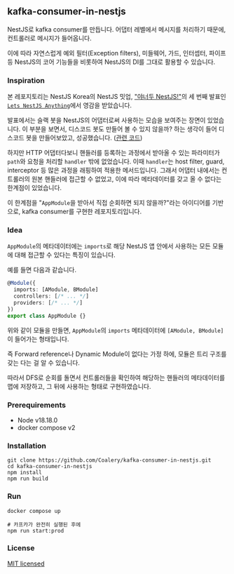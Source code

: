 ## kafka-consumer-in-nestjs

NestJS로 kafka consumer를 만듭니다. 어댑터 레벨에서 메시지를 처리하기 때문에, 컨트롤러로 메시지가 들어옵니다.

이에 따라 자연스럽게 예외 필터(Exception filters), 미들웨어, 가드, 인터셉터, 파이프 등 NestJS의 코어 기능들을 비롯하여 NestJS의 DI를 그대로 활용할 수 있습니다.

### Inspiration

본 레포지토리는 NestJS Korea의 NestJS 밋업, ["야너두 NestJS!"](https://nestjs-korea.notion.site/3rd-NestJS-wrap-up-1bd4e5cf44f94797a0645316ac431f3b)의 세 번째 발표인 [`Lets NestJS Anything`](https://youtu.be/IsX1vgWYVpE?t=4183)에서 영감을 받았습니다.

발표에서는 슬랙 봇을 NestJS의 어댑터로써 사용하는 모습을 보여주는 장면이 있었습니다. 이 부분을 보면서, 디스코드 봇도 만들어 볼 수 있지 않을까? 하는 생각이 들어 디스코드 봇을 만들어보았고, 성공했습니다. ([관련 코드](https://github.com/Coalery/discord-bot-with-nestjs))

하지만 HTTP 어댑터다보니 핸들러를 등록하는 과정에서 받아올 수 있는 파라미터가 `path`와 요청을 처리할 `handler` 밖에 없었습니다. 이때 `handler`는 host filter, guard, interceptor 등 많은 과정을 래핑하여 적용한 메서드입니다. 그래서 어댑터 내에서는 컨트롤러의 원본 핸들러에 접근할 수 없었고, 이에 따라 메타데이터를 갖고 올 수 없다는 한계점이 있었습니다.

이 한계점을 "`AppModule`을 받아서 직접 순회하면 되지 않을까?"라는 아이디어를 기반으로, kafka consumer를 구현한 레포지토리입니다.

### Idea

`AppModule`의 메타데이터에는 `imports`로 해당 NestJS 앱 안에서 사용하는 모든 모듈에 대해 접근할 수 있다는 특징이 있습니다.

예를 들면 다음과 같습니다.

```typescript
@Module({
  imports: [AModule, BModule]
  controllers: [/* ... */]
  providers: [/* ... */]
})
export class AppModule {}
```

위와 같이 모듈을 만들면, `AppModule`의 `imports` 메타데이터에 `[AModule, BModule]`이 들어가는 형태입니다.

즉 Forward reference나 Dynamic Module이 없다는 가정 하에, 모듈은 트리 구조를 갖는 다는 걸 알 수 있습니다.

따라서 DFS로 순회를 돌면서 컨트롤러들을 확인하여 해당하는 핸들러의 메타데이터를 맵에 저장하고, 그 뒤에 사용하는 형태로 구현하였습니다.

### Prerequirements

- Node v18.18.0
- docker compose v2

### Installation

```shell
git clone https://github.com/Coalery/kafka-consumer-in-nestjs.git
cd kafka-consumer-in-nestjs
npm install
npm run build
```

### Run

```shell
docker compose up

# 카프카가 완전히 실행된 후에
npm run start:prod
```

### License

[MIT licensed](LICENSE)
